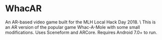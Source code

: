 # WhacAR
An AR-based video game built for the MLH Local Hack Day 2018. \\
This is an AR version of the popular game Whac-A-Mole with some small modifications. Uses Sceneform and ARCore. Requires Android 7.0+ to run.
